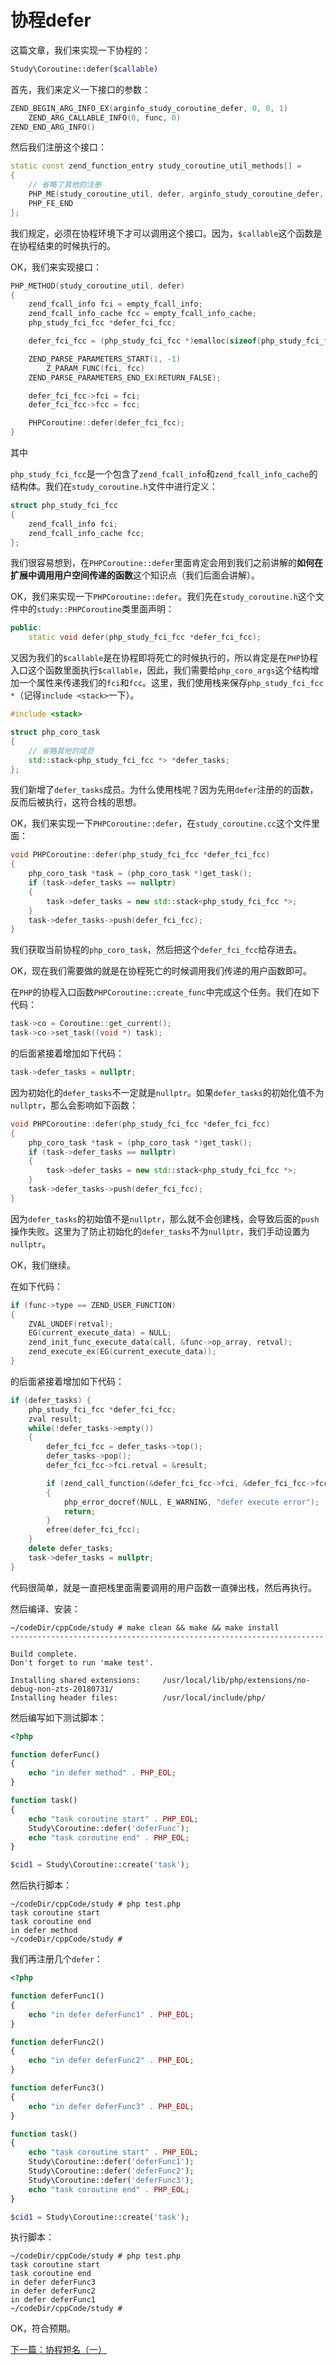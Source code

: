 # 协程defer

这篇文章，我们来实现一下协程的：

```php
Study\Coroutine::defer($callable)
```

首先，我们来定义一下接口的参数：

```cpp
ZEND_BEGIN_ARG_INFO_EX(arginfo_study_coroutine_defer, 0, 0, 1)
    ZEND_ARG_CALLABLE_INFO(0, func, 0)
ZEND_END_ARG_INFO()
```

然后我们注册这个接口：

```cpp
static const zend_function_entry study_coroutine_util_methods[] =
{
    // 省略了其他的注册
    PHP_ME(study_coroutine_util, defer, arginfo_study_coroutine_defer, ZEND_ACC_PUBLIC | ZEND_ACC_STATIC)
    PHP_FE_END
};
```

我们规定，必须在协程环境下才可以调用这个接口。因为，`$callable`这个函数是在协程结束的时候执行的。

OK，我们来实现接口：

```cpp
PHP_METHOD(study_coroutine_util, defer)
{
    zend_fcall_info fci = empty_fcall_info;
    zend_fcall_info_cache fcc = empty_fcall_info_cache;
    php_study_fci_fcc *defer_fci_fcc;

    defer_fci_fcc = (php_study_fci_fcc *)emalloc(sizeof(php_study_fci_fcc));

    ZEND_PARSE_PARAMETERS_START(1, -1)
        Z_PARAM_FUNC(fci, fcc)
    ZEND_PARSE_PARAMETERS_END_EX(RETURN_FALSE);

    defer_fci_fcc->fci = fci;
    defer_fci_fcc->fcc = fcc;

    PHPCoroutine::defer(defer_fci_fcc);
}
```

其中

`php_study_fci_fcc`是一个包含了`zend_fcall_info`和`zend_fcall_info_cache`的结构体。我们在`study_coroutine.h`文件中进行定义：

```cpp
struct php_study_fci_fcc
{
    zend_fcall_info fci;
    zend_fcall_info_cache fcc;
};
```

我们很容易想到，在`PHPCoroutine::defer`里面肯定会用到我们之前讲解的**如何在扩展中调用用户空间传递的函数**这个知识点（我们后面会讲解）。

OK，我们来实现一下`PHPCoroutine::defer`。我们先在`study_coroutine.h`这个文件中的`study::PHPCoroutine`类里面声明：

```cpp
public:
    static void defer(php_study_fci_fcc *defer_fci_fcc);
```

又因为我们的`$callable`是在协程即将死亡的时候执行的，所以肯定是在`PHP`协程入口这个函数里面执行`$callable`，因此，我们需要给`php_coro_args`这个结构增加一个属性来传递我们的`fci`和`fcc`。这里，我们使用栈来保存`php_study_fci_fcc *`（记得`include <stack>`一下）。

```cpp
#include <stack>

struct php_coro_task
{
    // 省略其他的成员
    std::stack<php_study_fci_fcc *> *defer_tasks;
};
```

我们新增了`defer_tasks`成员。为什么使用栈呢？因为先用`defer`注册的的函数，反而后被执行，这符合栈的思想。

OK，我们来实现一下`PHPCoroutine::defer`，在`study_coroutine.cc`这个文件里面：

```cpp
void PHPCoroutine::defer(php_study_fci_fcc *defer_fci_fcc)
{
    php_coro_task *task = (php_coro_task *)get_task();
    if (task->defer_tasks == nullptr)
    {
        task->defer_tasks = new std::stack<php_study_fci_fcc *>;
    }
    task->defer_tasks->push(defer_fci_fcc);
}
```

我们获取当前协程的`php_coro_task`，然后把这个`defer_fci_fcc`给存进去。

OK，现在我们需要做的就是在协程死亡的时候调用我们传递的用户函数即可。

在`PHP`的协程入口函数`PHPCoroutine::create_func`中完成这个任务。我们在如下代码：

```cpp
task->co = Coroutine::get_current();
task->co->set_task((void *) task);
```

的后面紧接着增加如下代码：

```cpp
task->defer_tasks = nullptr;
```

因为初始化的`defer_tasks`不一定就是`nullptr`。如果`defer_tasks`的初始化值不为`nullptr`，那么会影响如下函数：

```cpp
void PHPCoroutine::defer(php_study_fci_fcc *defer_fci_fcc)
{
    php_coro_task *task = (php_coro_task *)get_task();
    if (task->defer_tasks == nullptr)
    {
        task->defer_tasks = new std::stack<php_study_fci_fcc *>;
    }
    task->defer_tasks->push(defer_fci_fcc);
}
```

因为`defer_tasks`的初始值不是`nullptr`，那么就不会创建栈，会导致后面的`push`操作失败。这里为了防止初始化的`defer_tasks`不为`nullptr`，我们手动设置为`nullptr`。

OK，我们继续。

在如下代码：

```cpp
if (func->type == ZEND_USER_FUNCTION)
{
    ZVAL_UNDEF(retval);
    EG(current_execute_data) = NULL;
    zend_init_func_execute_data(call, &func->op_array, retval);
    zend_execute_ex(EG(current_execute_data));
}
```

的后面紧接着增加如下代码：

```cpp
if (defer_tasks) {
    php_study_fci_fcc *defer_fci_fcc;
    zval result;
    while(!defer_tasks->empty())
    {
        defer_fci_fcc = defer_tasks->top();
        defer_tasks->pop();
        defer_fci_fcc->fci.retval = &result;

        if (zend_call_function(&defer_fci_fcc->fci, &defer_fci_fcc->fcc) != SUCCESS)
        {
            php_error_docref(NULL, E_WARNING, "defer execute error");
            return;
        }
        efree(defer_fci_fcc);
    }
    delete defer_tasks;
    task->defer_tasks = nullptr;
}
```

代码很简单，就是一直把栈里面需要调用的用户函数一直弹出栈，然后再执行。

然后编译、安装：

```shell
~/codeDir/cppCode/study # make clean && make && make install
----------------------------------------------------------------------

Build complete.
Don't forget to run 'make test'.

Installing shared extensions:     /usr/local/lib/php/extensions/no-debug-non-zts-20180731/
Installing header files:          /usr/local/include/php/
```

然后编写如下测试脚本：

```php
<?php

function deferFunc()
{
    echo "in defer method" . PHP_EOL;
}

function task()
{
    echo "task coroutine start" . PHP_EOL;
    Study\Coroutine::defer('deferFunc');
    echo "task coroutine end" . PHP_EOL;
}

$cid1 = Study\Coroutine::create('task');
```

然后执行脚本：

```shell
~/codeDir/cppCode/study # php test.php 
task coroutine start
task coroutine end
in defer method
~/codeDir/cppCode/study # 
```

我们再注册几个`defer`：

```php
<?php

function deferFunc1()
{
    echo "in defer deferFunc1" . PHP_EOL;
}

function deferFunc2()
{
    echo "in defer deferFunc2" . PHP_EOL;
}

function deferFunc3()
{
    echo "in defer deferFunc3" . PHP_EOL;
}

function task()
{
    echo "task coroutine start" . PHP_EOL;
    Study\Coroutine::defer('deferFunc1');
    Study\Coroutine::defer('deferFunc2');
    Study\Coroutine::defer('deferFunc3');
    echo "task coroutine end" . PHP_EOL;
}

$cid1 = Study\Coroutine::create('task');
```

执行脚本：

```shell
~/codeDir/cppCode/study # php test.php 
task coroutine start
task coroutine end
in defer deferFunc3
in defer deferFunc2
in defer deferFunc1
~/codeDir/cppCode/study # 
```

OK，符合预期。

[下一篇：协程短名（一）](./《PHP扩展开发》-协程-协程短名（一）.md)

